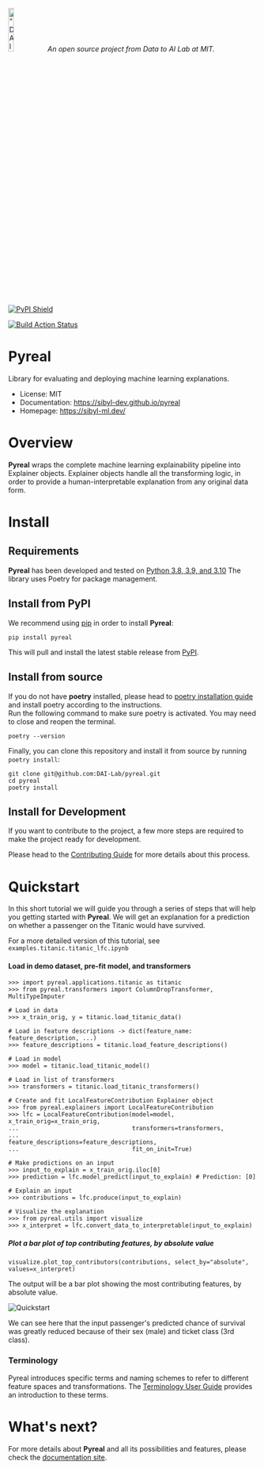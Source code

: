 <p align="left">
<img width=15% src="https://dai.lids.mit.edu/wp-content/uploads/2018/06/Logo_DAI_highres.png" alt=“DAI-Lab” />
<i>An open source project from Data to AI Lab at MIT.</i>
</p>

<!-- Uncomment these lines after releasing the package to PyPI for version and downloads badges -->
[![PyPI Shield](https://img.shields.io/pypi/v/pyreal.svg)](https://pypi.python.org/pypi/pyreal)
<!--[![Downloads](https://pepy.tech/badge/pyreal)](https://pepy.tech/project/pyreal)-->
<!--[![Travis CI Shield](https://travis-ci.org/DAI-Lab/pyreal.svg?branch=stable)](https://travis-ci.org/DAI-Lab/pyreal)-->
<!--[![Coverage Status](https://codecov.io/gh/DAI-Lab/pyreal/branch/stable/graph/badge.svg)](https://codecov.io/gh/DAI-Lab/pyreal)-->
[![Build Action Status](https://github.com/DAI-Lab/pyreal/workflows/Test%20CI/badge.svg)](https://github.com/DAI-Lab/pyreal/actions)
# Pyreal

Library for evaluating and deploying machine learning explanations.

- License: MIT
- Documentation: https://sibyl-dev.github.io/pyreal
- Homepage: https://sibyl-ml.dev/

# Overview

**Pyreal** wraps the complete machine learning explainability pipeline into Explainer objects. Explainer objects
handle all the transforming logic, in order to provide a human-interpretable explanation from any original
data form.

# Install

## Requirements

**Pyreal** has been developed and tested on [Python 3.8, 3.9, and 3.10](https://www.python.org/downloads/)
The library uses Poetry for package management.

## Install from PyPI

We recommend using
[pip](https://pip.pypa.io/en/stable/) in order to install **Pyreal**:

```
pip install pyreal
```

This will pull and install the latest stable release from [PyPI](https://pypi.org/).

## Install from source
If you do not have **poetry** installed, please head to [poetry installation guide](https://python-poetry.org/docs/#installation)
and install poetry according to the instructions.\
Run the following command to make sure poetry is activated. You may need to close and reopen the terminal.

```
poetry --version
```

Finally, you can clone this repository and install it from
source by running `poetry install`:

```
git clone git@github.com:DAI-Lab/pyreal.git
cd pyreal
poetry install
```

## Install for Development

If you want to contribute to the project, a few more steps are required to make the project ready
for development.

Please head to the [Contributing Guide](https://sibyl-dev.github.io/pyreal/developer_guides/contributing.html)
for more details about this process.

# Quickstart

In this short tutorial we will guide you through a series of steps that will help you
getting started with **Pyreal**. We will get an explanation for a prediction on whether a
passenger on the Titanic would have survived.

 For a more detailed version of this tutorial, see
`examples.titanic.titanic_lfc.ipynb`

#### Load in demo dataset, pre-fit model, and transformers
```
>>> import pyreal.applications.titanic as titanic
>>> from pyreal.transformers import ColumnDropTransformer, MultiTypeImputer

# Load in data
>>> x_train_orig, y = titanic.load_titanic_data()

# Load in feature descriptions -> dict(feature_name: feature_description, ...)
>>> feature_descriptions = titanic.load_feature_descriptions()

# Load in model
>>> model = titanic.load_titanic_model()

# Load in list of transformers
>>> transformers = titanic.load_titanic_transformers()

# Create and fit LocalFeatureContribution Explainer object
>>> from pyreal.explainers import LocalFeatureContribution
>>> lfc = LocalFeatureContribution(model=model, x_train_orig=x_train_orig,
...                                transformers=transformers,
...                                feature_descriptions=feature_descriptions,
...                                fit_on_init=True)

# Make predictions on an input
>>> input_to_explain = x_train_orig.iloc[0]
>>> prediction = lfc.model_predict(input_to_explain) # Prediction: [0]

# Explain an input
>>> contributions = lfc.produce(input_to_explain)

# Visualize the explanation
>>> from pyreal.utils import visualize
>>> x_interpret = lfc.convert_data_to_interpretable(input_to_explain)

```

<!--## Install for Development

TODO: Running tests should not bring up a window. Refactor into the above docstring, not actually spawning the subsequent window-->

##### Plot a bar plot of top contributing features, by absolute value
```
visualize.plot_top_contributors(contributions, select_by="absolute", values=x_interpret)
```


The output will be a bar plot showing the most contributing features, by absolute value.

![Quickstart](docs/images/quickstart.png)

We can see here that the input passenger's predicted chance of survival was greatly reduced
because of their sex (male) and ticket class (3rd class).

### Terminology
Pyreal introduces specific terms and naming schemes to refer to different feature spaces and
transformations. The [Terminology User Guide](https://sibyl-ml.dev/pyreal/user_guides/transformer_workflow.html#terminology) provides an introduction to these terms.

# What's next?

For more details about **Pyreal** and all its possibilities
and features, please check the [documentation site](
https://sibyl-dev.github.io/pyreal/).
